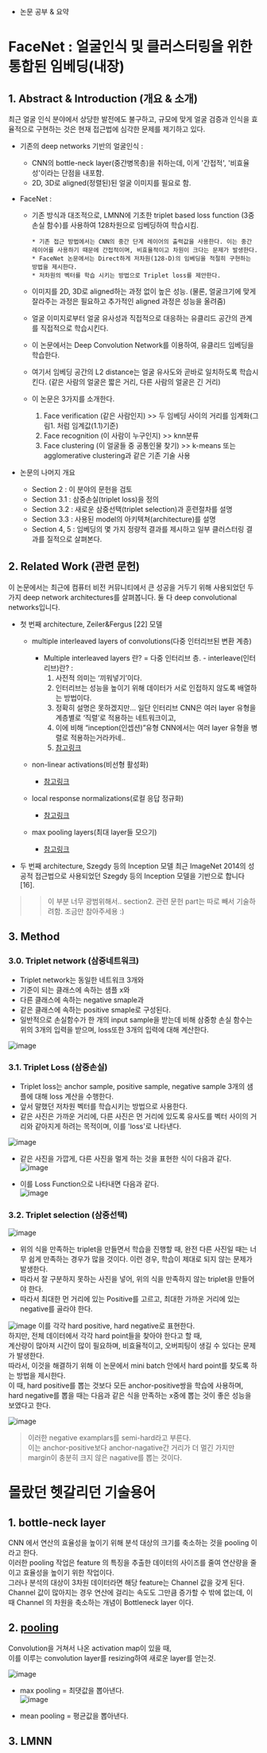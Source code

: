 * 논문 공부 & 요약   


# FaceNet : 얼굴인식 및 클러스터링을 위한 통합된 임베딩(내장)    

## 1. Abstract & Introduction  (개요 & 소개)
최근 얼굴 인식 분야에서 상당한 발전에도 불구하고, 규모에 맞게 얼굴 검증과 인식을 효율적으로 구현하는 것은 현재 접근법에 심각한 문제를 제기하고 있다.

* 기존의 deep networks 기반의 얼굴인식 :
  - CNN의 bottle-neck layer(중간병목층)을 취하는데, 이게 '간접적', '비효율성'이라는 단점을 내포함.
  - 2D, 3D로 aligned(정렬된)된 얼굴 이미지를 필요로 함.   


* FaceNet :
  - 기존 방식과 대조적으로, LMNN에 기초한 triplet based loss function (3중 손실 함수)를 사용하여 128차원으로 임베딩하여 학습시킴.

        * 기존 접근 방법에서는 CNN의 중간 단계 레이어의 출력값을 사용한다. 이는 중간 레이어를 사용하기 때문에 간접적이며, 비효율적이고 차원이 크다는 문제가 발생한다.
        * FaceNet 논문에서는 Direct하게 저차원(128-D)의 임베딩을 적절히 구현하는 방법을 제시한다.
        * 저차원의 벡터를 학습 시키는 방법으로 Triplet loss를 제안한다.
  - 이미지를 2D, 3D로 aligned하는 과정 없이 높은 성능.
     (물론, 얼굴크기에 맞게 잘라주는 과정은 필요하고 추가적인 aligned 과정은 성능을 올려줌)
  - 얼굴 이미지로부터 얼굴 유사성과 직접적으로 대응하는 유클리드 공간의 관계를 직접적으로 학습시킨다.
  - 이 논문에서는 Deep Convolution Network를 이용하여, 유클리드 임베딩을 학습한다.
  - 여기서 임베딩 공간의 L2 distance는 얼굴 유사도와 곧바로 일치하도록 학습시킨다.
     (같은 사람의 얼굴은 짧은 거리, 다른 사람의 얼굴은 긴 거리)
  - 이 논문은 3가지를 소개한다.
     1. Face verification (같은 사람인지) >> 두 임베딩 사이의 거리를 임계화(그림1. 처럼 임계값(1.1)기준)
     2. Face recognition (이 사람이 누구인지) >> knn분류
     3. Face clustering (이 얼굴들 중 공통인물 찾기) >> k-means 또는 agglomerative clustering과 같은 기존 기술 사용


* 논문의 나머지 개요
  - Section 2 : 이 분야의 문헌을 검토
  - Section 3.1 : 삼중손실(triplet loss)을 정의
  - Section 3.2 : 새로운 삼중선택(triplet selection)과 훈련절차를 설명
  - Section 3.3 : 사용된 model의 아키텍쳐(architecture)를 설명
  - Section 4, 5 : 임베딩의 몇 가지 정량적 결과를 제시하고 일부 클러스터링 결과를 질적으로 살펴본다.

## 2. Related Work (관련 문헌)
이 논문에서는 최근에 컴퓨터 비전 커뮤니티에서 큰 성공을 거두기 위해 사용되었던 두가지 deep network architectures를 살펴봅니다. 둘 다 deep convolutional networks입니다.

* 첫 번째 architecture, Zeiler&Fergus [22] 모델
  - multiple interleaved layers of convolutions(다중 인터리브된 변환 계층)
    * Multiple interleaved layers 란? 
       = 다중 인터리브 층.
          - interleave(인터리브)란? :
         1) 사전적 의미는 ‘끼워넣기’이다.
         2) 인터리브는 성능을 높이기 위해 데이터가 서로 인접하지 않도록 배열하는 방법이다.
         3) 정확히 설명은 못하겠지만… 일단 인터리브 CNN은 여러 layer 유형을 계층별로 ‘직렬’로 적용하는 네트워크이고,
         4) 이에 비해 “inception(인셉션)”유형 CNN에서는 여러 layer 유형을 병렬로 적용하는거라카네..
         5) [참고링크](https://datascience.stackexchange.com/questions/15214/what-are-interleaved-layers-of-convolutions)

  - non-linear activations(비선형 활성화)
    * [참고링크](https://subinium.github.io/introduction-to-activation/)

  - local response normalizations(로컬 응답 정규화)
    * [참고링크](https://neurowhai.tistory.com/134)

  - max pooling layers(최대 layer들 모으기)
    * [참고링크](https://hobinjeong.medium.com/cnn%EC%97%90%EC%84%9C-pooling%EC%9D%B4%EB%9E%80-c4e01aa83c83)


* 두 번째 architecture, Szegdy 등의 Inception 모델
최근 ImageNet 2014의 성공적 접근법으로 사용되었던 Szegdy 등의 Inception 모델을 기반으로 합니다[16].
>> 이 부분 너무 광범위해서.. section2. 관련 문헌 part는 따로 빼서 기술하려함. 조금만 참아주세용 :)   


## 3. Method
### 3.0. Triplet network (삼중네트워크)
* Triplet network는 동일한 네트워크 3개와
* 기준이 되는 클래스에 속하는 샘플 x와
* 다른 클래스에 속하는 negative smaple과
* 같은 클래스에 속하는 positive smaple로 구성된다.
* 일반적으로 손실함수가 한 개의 input sample을 받는데 비해 삼중항 손실 함수는 위의 3개의 입력을 받으며, loss또한 3개의 입력에 대해 계산한다.

![image](https://user-images.githubusercontent.com/87224039/126898719-bef4cd40-5623-4c1b-8fb2-bc81cf9dd002.png)



### 3.1. Triplet Loss (삼중손실)
* Triplet loss는 anchor sample, positive sample, negative sample 3개의 샘플에 대해 loss 계산을 수행한다.
* 앞서 말했던 저차원 벡터를 학습시키는 방법으로 사용한다.
* 같은 사진은 가까운 거리에, 다른 사진은 먼 거리에 있도록 유사도를 벡터 사이의 거리와 같아지게 하려는 목적이며, 이를 'loss'로 나타낸다.   

![image](https://user-images.githubusercontent.com/87224039/126898754-a80b8b06-b2f1-4345-bd87-de666f4c5190.png)   

* 같은 사진을 가깝게, 다른 사진을 멀게 하는 것을 표현한 식이 다음과 같다.   
![image](https://user-images.githubusercontent.com/87224039/126898766-fff983ac-eb83-4d89-93ad-c588f69f8d6e.png)   

* 이를 Loss Function으로 나타내면 다음과 같다.   
![image](https://user-images.githubusercontent.com/87224039/126898775-d536196a-db4b-43d2-966a-b1d961a4cce5.png)   


### 3.2. Triplet selection (삼중선택)   

![image](https://user-images.githubusercontent.com/87224039/126898812-d60b207d-80f6-4c4f-8b62-84292d9fff6f.png)   


* 위의 식을 만족하는 triplet을 만들면서 학습을 진행할 때, 완전 다른 사진일 때는 너무 쉽게 만족하는 경우가 많을 것이다.
        이런 경우, 학습이 제대로 되지 않는 문제가 발생한다.
* 따라서 잘 구분하지 못하는 사진을 넣어, 위의 식을 만족하지 않는 triplet을 만들어야 한다.
* 따라서 최대한 먼 거리에 있는 Positive를 고르고, 최대한 가까운 거리에 있는 negative를 골라야 한다.   

![image](https://user-images.githubusercontent.com/87224039/126899090-1785c16d-3fd1-442f-a8fe-ca329f61e771.png)
이를 각각 hard positive, hard negative로 표현한다.   
하지만, 전체 데이터에서 각각 hard point들을 찾아야 한다고 할 때,   
계산량이 많아져 시간이 많이 필요하며, 비효율적이고, 오버피팅이 생길 수 있다는 문제가 발생한다.   
따라서, 이것을 해결하기 위해 이 논문에서 mini batch 안에서 hard point를 찾도록 하는 방법을 제시한다.   
이 때, hard positive를 뽑는 것보다 모든 anchor-positive쌍을 학습에 사용하며, hard negative를 뽑을 때는 다음과 같은 식을 만족하는 x중에 뽑는 것이 좋은 성능을 보였다고 한다.   

![image](https://user-images.githubusercontent.com/87224039/126899152-fa1907e2-d557-4a7d-9f4d-bab846080282.png)   

> 이러한 negative examplars를 semi-hard라고 부른다.   
이는 anchor-positive보다 anchor-nagative간 거리가 더 멀긴 가지만   
margin이 충분히 크지 않은 nagative를 뽑는 것이다.


# 몰랐던 헷갈리던 기술용어
## 1. bottle-neck layer
CNN 에서 연산의 효율성을 높이기 위해 분석 대상의 크기를 축소하는 것을 pooling 이라고 한다.   
이러한 pooling 작업은 feature 의 특징을 추출한 데이터의 사이즈를 줄여 연산량을 줄이고 효율성을 높이기 위한 작업이다.   
그러나 분석의 대상이 3차원 데이터라면 해당 feature는 Channel 값을 갖게 된다.   
Channel 값이 많아지는 경우 연산에 걸리는 속도도 그만큼 증가할 수 밖에 없는데, 이때 Channel 의 차원을 축소하는 개념이 Bottleneck layer 이다.   

## 2. [pooling](https://hobinjeong.medium.com/cnn%EC%97%90%EC%84%9C-pooling%EC%9D%B4%EB%9E%80-c4e01aa83c83)   
Convolution을 거쳐서 나온 activation map이 있을 때,   
이를 이루는 convolution layer를 resizing하여 새로운 layer를 얻는것.   

![image](https://user-images.githubusercontent.com/87224039/126981001-4d88589c-9cc7-4609-a973-ccf6df8befb8.png)   

* max pooling = 최댓값을 뽑아낸다.   
![image](https://user-images.githubusercontent.com/87224039/126981192-caeca8a5-d77c-46f6-91d7-745ac0fc6594.png)   

* mean pooling = 평균값을 뽑아낸다.

## 3. LMNN



